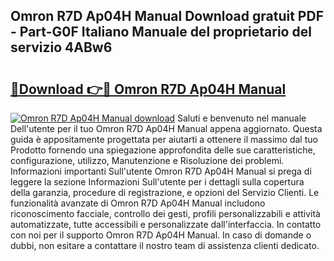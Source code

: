 ## Omron R7D Ap04H Manual Download gratuit PDF - Part-G0F Italiano Manuale del proprietario del servizio 4ABw6

# <h2><a href="http://dfa1dc.blite.top/?on=Omron+R7D+Ap04H+Manual">🔗Download 👉🔴 Omron R7D Ap04H Manual</a></h2>

[![Omron R7D Ap04H Manual download](https://i.imgur.com/lujVjoI.png)](http://dfa1dc.blite.top/?on=Omron+R7D+Ap04H+Manual)
Saluti e benvenuto nel manuale Dell'utente per il tuo Omron R7D Ap04H Manual appena aggiornato. Questa guida è appositamente progettata per aiutarti a ottenere il massimo dal tuo Prodotto fornendo una spiegazione approfondita delle sue caratteristiche, configurazione, utilizzo, Manutenzione e Risoluzione dei problemi. Informazioni importanti Sull'utente Omron R7D Ap04H Manual si prega di leggere la sezione Informazioni Sull'utente per i dettagli sulla copertura della garanzia, procedure di registrazione, e opzioni del Servizio Clienti. Le funzionalità avanzate di Omron R7D Ap04H Manual includono riconoscimento facciale, controllo dei gesti, profili personalizzabili e attività automatizzate, tutte accessibili e personalizzate dall'interfaccia. In contatto con noi per il supporto Omron R7D Ap04H Manual. In caso di domande o dubbi, non esitare a contattare il nostro team di assistenza clienti dedicato.
